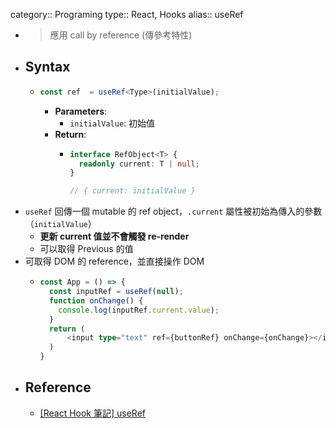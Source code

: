 category:: Programing
type:: React, Hooks
alias:: useRef

- > 應用 call by reference (傳參考特性)
- ## Syntax
	- ```ts
	  const ref  = useRef<Type>(initialValue);
	  ```
		- **Parameters**:
			- `initialValue`: 初始值
		- **Return**:
			- ```ts
			  interface RefObject<T> {
			    readonly current: T | null;
			  }
			  
			  // { current: initialValue }
			  ```
- `useRef` 回傳一個 mutable 的 ref object，`.current` 屬性被初始為傳入的參數（`initialValue`）
	- **更新 current 值並不會觸發 re-render**
	- 可以取得 Previous 的值
- 可取得 DOM 的 reference，並直接操作 DOM
	- ```typescript
	  const App = () => {
	    const inputRef = useRef(null);
	    function onChange() {
	      console.log(inputRef.current.value);
	    }
	    return (
	    	<input type="text" ref={buttonRef} onChange={onChange}></input>
	    )
	  }
	  ```
- ## Reference
	- [[React Hook 筆記] useRef](https://medium.com/hannah-lin/react-hook-%E7%AD%86%E8%A8%98-useref-c628cbf0d7fb)